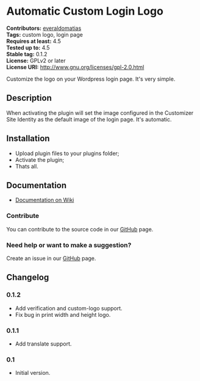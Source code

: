 # Automatic Custom Login Logo #
**Contributors:** [everaldomatias](https://profiles.wordpress.org/everaldomatias)  
**Tags:** custom logo, login page  
**Requires at least:** 4.5  
**Tested up to:** 4.5  
**Stable tag:** 0.1.2  
**License:** GPLv2 or later  
**License URI:** http://www.gnu.org/licenses/gpl-2.0.html  

Customize the logo on your Wordpress login page. It's very simple.

## Description ##

When activating the plugin will set the image configured in the Customizer Site Identity as the default image of the login page. It's automatic.

## Installation ##

- Upload plugin files to your plugins folder;  
- Activate the plugin;  
- Thats all.

## Documentation ##

- [Documentation on Wiki](https://github.com/brasadesign/automatic-custom-logo-login/wiki/Documentation)

### Contribute ###

You can contribute to the source code in our [GitHub](https://github.com/brasadesign/automatic-custom-logo-login) page.

### Need help or want to make a suggestion? ###

Create an issue in our [GitHub](https://github.com/brasadesign/automatic-custom-logo-login/issues) page.

## Changelog ##

### 0.1.2 ###

- Add verification and custom-logo support.
- Fix bug in print width and height logo.

### 0.1.1 ###

- Add translate support.

### 0.1 ###

- Initial version.
